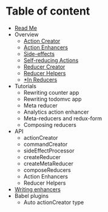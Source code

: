 # Table of content

* [Read Me](/README.md)
* Overview
  * [Action Creator](/docs/overview/ActionCreator.md)
  * [Action Enhancers](/docs/overview/ActionEnhancers.md)
  * [Side-effects](/docs/overview/SideEffects.md)
  * [Self-reducing Actions](/docs/overview/SelfReducingActions.md)
  * [Reducer Creator](/docs/overview/ReudcerCreator.md)
  * [Reducer Helpers](/docs/overview/ReducerHelpers.md)
  * [*In Reducers](/docs/overview/InReducers.md)
* Tutorials
  * Rewriting counter app
  * Rewriting todomvc app
  * Meta reducer
  * Analytics action enhancer
  * Meta-reducers and redux-form
  * Composing reducers
* API
  * actionCreator
  * commandCreator
  * sideEffectProcessor
  * createReducer
  * createMetaReducer
  * composeReducers
  * Action Enhancers
  * Reducer Helpers
* [Writing enhancers](/docs/WritingEnhancers.md)
* Babel plugins
  * Auto actionCreator type
